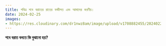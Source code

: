 ```yaml
---
title: পবিত্র শবে বরাতের রাতের ফজীলত এবং আমাদের করণীয়।
date: 2024-02-25
images: 
- https://res.cloudinary.com/dr1nwz8am/image/upload/v1708882455/20240225_232636_lj2dfa.webp
---
```

**শবে বরাত বলতে কি বুঝানো হয়?**
